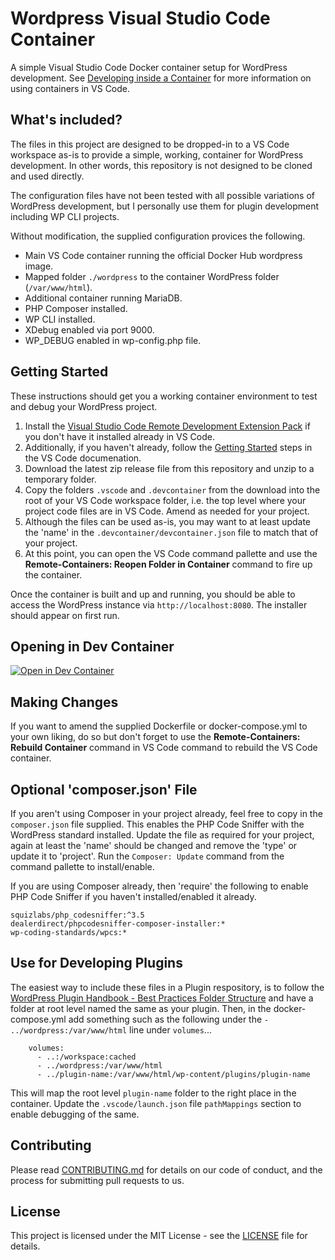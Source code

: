# Wordpress Visual Studio Code Container
A simple Visual Studio Code Docker container setup for WordPress development.  See [Developing inside a Container](https://code.visualstudio.com/docs/remote/containers) for more information on using containers in VS Code.

## What's included?

The files in this project are designed to be dropped-in to a VS Code workspace as-is to provide a simple, working, container for WordPress development.  In other words, this repository is not designed to be cloned and used directly.

The configuration files have not been tested with all possible variations of WordPress development, but I personally use them for plugin development including WP CLI projects.

Without modification, the supplied configuration provices the following.

- Main VS Code container running the official Docker Hub wordpress image.
- Mapped folder `./wordpress` to the container WordPress folder (`/var/www/html`).
- Additional container running MariaDB.
- PHP Composer installed.
- WP CLI installed.
- XDebug enabled via port 9000.
- WP_DEBUG enabled in wp-config.php file.

## Getting Started

These instructions should get you a working container environment to test and debug your WordPress project.

1. Install the [Visual Studio Code Remote Development Extension Pack](https://marketplace.visualstudio.com/items?itemName=ms-vscode-remote.vscode-remote-extensionpack) if you don't have it installed already in VS Code.
1. Additionally, if you haven't already, follow the [Getting Started](https://code.visualstudio.com/docs/remote/containers#_getting-started) steps in the VS Code documenation.
1. Download the latest zip release file from this repository and unzip to a temporary folder.
1. Copy the folders `.vscode` and `.devcontainer` from the download into the root of your VS Code workspace folder, i.e. the top level where your project code files are in VS Code.  Amend as needed for your project.
1. Although the files can be used as-is, you may want to at least update the 'name' in the `.devcontainer/devcontainer.json` file to match that of your project.
1. At this point, you can open the VS Code command pallette and use the **Remote-Containers: Reopen Folder in Container** command to fire up the container.

Once the container is built and up and running, you should be able to access the WordPress instance via `http://localhost:8080`.  The installer should appear on first run.

## Opening in Dev Container

[![Open in Dev Container](https://img.shields.io/badge/Open%20in-Dev%20Container-blue)](vscode://vscode-remote/cloneRepo?url=https://github.com/noeoedi/wordpress-vscode-container)

## Making Changes

If you want to amend the supplied Dockerfile or docker-compose.yml to your own liking, do so but don't forget to use the **Remote-Containers: Rebuild Container** command in VS Code command to rebuild the VS Code container.

## Optional 'composer.json' File

If you aren't using Composer in your project already, feel free to copy in the `composer.json` file supplied.  This enables the PHP Code Sniffer with the WordPress standard installed.  Update the file as required for your project, again at least the 'name' should be changed and remove the 'type' or update it to 'project'.  Run the `Composer: Update` command from the command pallette to install/enable.

If you are using Composer already, then 'require' the following to enable PHP Code Sniffer if you haven't installed/enabled it already.

```
squizlabs/php_codesniffer:^3.5
dealerdirect/phpcodesniffer-composer-installer:*
wp-coding-standards/wpcs:*
```


## Use for Developing Plugins

The easiest way to include these files in a Plugin respository, is to follow the [WordPress Plugin Handbook - Best Practices Folder Structure](https://developer.wordpress.org/plugins/plugin-basics/best-practices/#folder-structure) and have a folder at root level named the same as your plugin.  Then, in the docker-compose.yml add something such as the following under the `- ../wordpress:/var/www/html` line under `volumes`...

```
    volumes:
      - ..:/workspace:cached
      - ../wordpress:/var/www/html
      - ../plugin-name:/var/www/html/wp-content/plugins/plugin-name
```

This will map the root level `plugin-name` folder to the right place in the container.  Update the `.vscode/launch.json` file `pathMappings` section to enable debugging of the same.

## Contributing

Please read [CONTRIBUTING.md](CONTRIBUTING.md) for details on our code of conduct, and the process for submitting pull requests to us.

## License

This project is licensed under the MIT License - see the [LICENSE](LICENSE) file for details.

